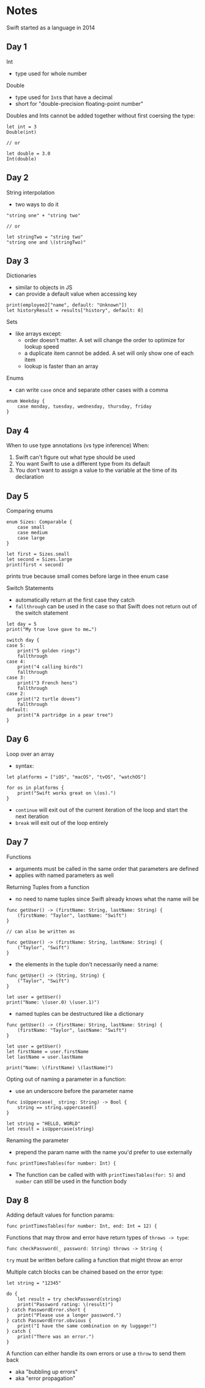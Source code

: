 # Notes

Swift started as a language in 2014

## Day 1

Int

- type used for whole number

Double

- type used for `Int`s that have a decimal
- short for "double-precision floating-point number"

Doubles and Ints cannot be added together without first coersing the type:

```
let int = 3
Double(int)

// or

let double = 3.0
Int(double)
```

## Day 2

String interpolation

- two ways to do it

```
"string one" + "string two"

// or

let stringTwo = "string two"
"string one and \(stringTwo)"
```

## Day 3

Dictionaries

- similar to objects in JS
- can provide a default value when accessing key

```
print(employee2["name", default: "Unknown"])
let historyResult = results["history", default: 0]
```

Sets

- like arrays except:
  - order doesn't matter. A set will change the order to optimize for lookup speed
  - a duplicate item cannot be added. A set will only show one of each item
  - lookup is faster than an array

Enums

- can write `case` once and separate other cases with a comma

```
enum Weekday {
    case monday, tuesday, wednesday, thursday, friday
}
```

## Day 4

When to use type annotations (vs type inference)
When:

1. Swift can't figure out what type should be used
2. You want Swift to use a different type from its default
3. You don't want to assign a value to the variable at the time of its declaration

## Day 5

Comparing enums

```
enum Sizes: Comparable {
    case small
    case medium
    case large
}

let first = Sizes.small
let second = Sizes.large
print(first < second)
```

prints true because small comes before large in thee enum case

Switch Statements

- automatically return at the first case they catch
- `fallthrough` can be used in the case so that Swift does not return out of the switch statement

```
let day = 5
print("My true love gave to me…")

switch day {
case 5:
    print("5 golden rings")
    fallthrough
case 4:
    print("4 calling birds")
    fallthrough
case 3:
    print("3 French hens")
    fallthrough
case 2:
    print("2 turtle doves")
    fallthrough
default:
    print("A partridge in a pear tree")
}
```

## Day 6

Loop over an array

- syntax:

```
let platforms = ["iOS", "macOS", "tvOS", "watchOS"]

for os in platforms {
    print("Swift works great on \(os).")
}
```

- `continue` will exit out of the current iteration of the loop and start the next iteration
- `break` will exit out of the loop entirely

## Day 7

Functions

- arguments must be called in the same order that parameters are defined
- applies with named parameters as well

Returning Tuples from a function

- no need to name tuples since Swift already knows what the name will be

```
func getUser() -> (firstName: String, lastName: String) {
    (firstName: "Taylor", lastName: "Swift")
}

// can also be written as

func getUser() -> (firstName: String, lastName: String) {
    ("Taylor", "Swift")
}
```

- the elements in the tuple don't necessarily need a name:

```
func getUser() -> (String, String) {
    ("Taylor", "Swift")
}

let user = getUser()
print("Name: \(user.0) \(user.1)")
```

- named tuples can be destructured like a dictionary

```
func getUser() -> (firstName: String, lastName: String) {
    (firstName: "Taylor", lastName: "Swift")
}

let user = getUser()
let firstName = user.firstName
let lastName = user.lastName

print("Name: \(firstName) \(lastName)")
```

Opting out of naming a parameter in a function:

- use an underscore before the parameter name

```
func isUppercase(_ string: String) -> Bool {
    string == string.uppercased()
}

let string = "HELLO, WORLD"
let result = isUppercase(string)
```

Renaming the parameter

- prepend the param name with the name you'd prefer to use externally

```
func printTimesTables(for number: Int) {
```

- The function can be called with with `printTimesTables(for: 5)` and `number` can still be used in the function body

## Day 8

Adding default values for function params:

```
func printTimesTables(for number: Int, end: Int = 12) {
```

Functions that may throw and error have return types of `throws -> type`:

```
func checkPassword(_ password: String) throws -> String {
```

`try` must be written before calling a function that might throw an error

Multiple catch blocks can be chained based on the error type:

```
let string = "12345"

do {
    let result = try checkPassword(string)
    print("Password rating: \(result)")
} catch PasswordError.short {
    print("Please use a longer password.")
} catch PasswordError.obvious {
    print("I have the same combination on my luggage!")
} catch {
    print("There was an error.")
}
```

A function can either handle its own errors or use a `throw` to send them back

- aka "bubbling up errors"
- aka "error propagation"

